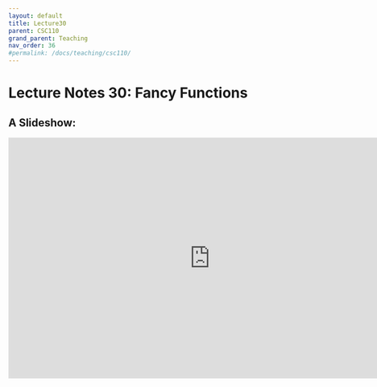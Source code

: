 ```yaml
---
layout: default
title: Lecture30
parent: CSC110
grand_parent: Teaching
nav_order: 36
#permalink: /docs/teaching/csc110/
---  
```

  

Lecture Notes 30: Fancy Functions
===========================================



A Slideshow:
---------------

<iframe src="https://docs.google.com/presentation/d/e/2PACX-1vTZmO5LH3KJY_qBTBJZIhPTMWXogpnsEPboM5bBultH0LMZ83qDvxTV0czkCJBBsUWPE0po1-aPF0hp/embed?start=false&loop=false&delayms=60000" frameborder="0" width="800" height="479" allowfullscreen="true" mozallowfullscreen="true" webkitallowfullscreen="true"></iframe>
